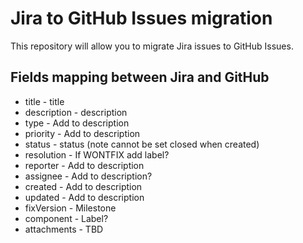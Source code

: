 # Jira to GitHub Issues migration

This repository will allow you to migrate Jira issues to GitHub Issues.

## Fields mapping between Jira and GitHub

* title - title
* description - description
* type - Add to description
* priority - Add to description
* status - status (note cannot be set closed when created)
* resolution - If WONTFIX add label?
* reporter - Add to description
* assignee - Add to description?
* created - Add to description
* updated - Add to description
* fixVersion - Milestone
* component - Label?
* attachments - TBD
